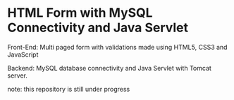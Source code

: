 # HTML Form with MySQL Connectivity and Java Servlet

Front-End: Multi paged form with validations made using HTML5, CSS3 and JavaScript

Backend: MySQL database connectivity and Java Servlet with Tomcat server.

note: this repository is still under progress
